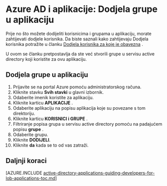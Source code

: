 <properties
    pageTitle="Azure AD i aplikacije: Dodjela grupe u aplikaciju | Microsoft Azure"
    description="Kako implementirati e-pošta za Azure aplikacije."
    services="active-directory"
    documentationCenter=""
    authors="IHenkel"
    manager="femila"
    editor=""/>

<tags
    ms.service="active-directory"
    ms.workload="identity"
    ms.tgt_pltfrm="na"
    ms.devlang="na"
    ms.topic="article"
    ms.date="12/03/2015"
    ms.author="inhenk"/>

# <a name="azure-ad-and-applications-assigning-groups-to-an-application"></a>Azure AD i aplikacije: Dodjela grupe u aplikaciju
Prije no što možete dodijeliti korisnicima i grupama u aplikaciju, morate zahtijevati dodjele korisnika. Da biste saznali kako zahtijevaju Dodjela korisnika potražite u članku [Dodjela korisnika za koje je obavezna](active-directory-applications-guiding-developers-requiring-user-assignment.md) .

U ovom se članku pretpostavlja da ste već stvorili grupe u servisu active directory koji koristite za ovu aplikaciju.

## <a name="assigning-groups-to-an-application"></a>Dodjela grupe u aplikaciju
1. Prijavite se na portal Azure pomoću administratorskog računa.
2. Kliknite stavku **Svih stavki** u glavni izbornik.
3. Odaberite imenik koristite za aplikaciju.
4. Kliknite karticu **APLIKACIJE** .
5. Odaberite aplikaciju na popisu aplikacija koje su povezane s tom direktoriju.
6. Kliknite karticu **KORISNICI i GRUPE** .
7. Filtriranje popisa grupa u servisu active directory pomoću na padajućem popisu **grupe** .
8. Odaberite grupu.
9. Kliknite **DODIJELI**.
10. Kliknite **da** kada se to od vas zatraži.

## <a name="next-steps"></a>Daljnji koraci
[AZURE.INCLUDE [active-directory-applications-guiding-developers-for-lob-applications-toc.md](../../includes/active-directory-applications-guiding-developers-for-lob-applications-toc.md)]
